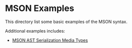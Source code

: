 # MSON Examples
This directory list some basic examples of the MSON syntax.

Additional examples includes: 

- [MSON AST Serialization Media Types](https://github.com/apiaryio/mson-ast#ast-serialization)

<!-- - [API Blueprint AST Serialization Media Types](https://github.com/apiaryio/api-blueprint-ast#ast-description) -->
